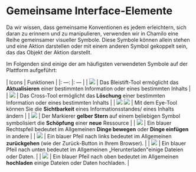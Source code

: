 # Gemeinsame Interface-Elemente

Da wir wissen, dass gemeinsame Konventionen es jedem erleichtern, sich daran zu erinnern und zu manipulieren, verwenden wir in Chamilo eine Reihe gemeinsamer visueller Symbole. Diese Symbole können allein stehen und eine Aktion darstellen oder mit einem anderen Symbol gekoppelt sein, das das Objekt der Aktion darstellt.

Im Folgenden sind einige der am häufigsten verwendeten Symbole auf der Plattform aufgeführt:

\| Icons \| Funktionen \| \|: —: \|: — \| \| ![](../../../.gitbook/assets/graphics112.png) \| Das Bleistift-Tool ermöglicht das **Aktualisieren** einer bestimmten Information oder eines bestimmten Inhalts \| \| ![](../../../.gitbook/assets/images7.png) \| Das Cross-Tool ermöglicht das **Löschung** einer bestimmten Information oder eines bestimmten Inhalts \| \| ![](../../../.gitbook/assets/images9.png) ![](../../../.gitbook/assets/images8.svg) \| Mit dem Eye-Tool können Sie die **Sichtbarkeit** eines Informationsstandes/ eines Inhalts ändern \| \| ![](../../../.gitbook/assets/graphics138.png) \| Der Markierer **gelber Stern** auf einem beliebigen Symbol symbolisiert die **Schöpfung** einer **neue** Ressource \| \| ![](../../../.gitbook/assets/images275.png) \| Ein blauer Rechtspfeil bedeutet im Allgemeinen **Dinge bewegen** oder **Dinge einfügen** in andere \| \| ![](../../../.gitbook/assets/graphics347.png) \| Ein blauer Pfeil nach links bedeutet im Allgemeinen **zurückgehen** \(wie der Zurück-Button in Ihrem Browser\). \| \| ![](../../../.gitbook/assets/images277.png) \| Ein blauer Pfeil nach unten bedeutet im Allgemeinen „Herunterladen"einige Dateien oder Daten. \| \| ![](../../../.gitbook/assets/graphics348.png) \| Ein blauer Pfeil nach oben bedeutet im Allgemeinen **hochladen** einige Dateien oder Daten hochladen. \|

